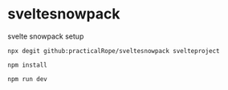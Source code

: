 # sveltesnowpack
svelte snowpack setup

`npx degit github:practicalRope/sveltesnowpack svelteproject`

`npm install`

`npm run dev`
